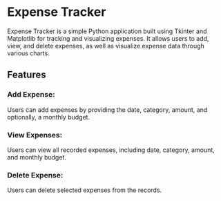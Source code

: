
# Expense Tracker
Expense Tracker is a simple Python application built using Tkinter and Matplotlib for tracking and visualizing expenses. It allows users to add, view, and delete expenses, as well as visualize expense data through various charts.

## Features

### Add Expense:
 Users can add expenses by providing the date, category, amount, and optionally, a monthly budget.
### View Expenses: 
Users can view all recorded expenses, including date, category, amount, and monthly budget.
### Delete Expense:
Users can delete selected expenses from the records.




